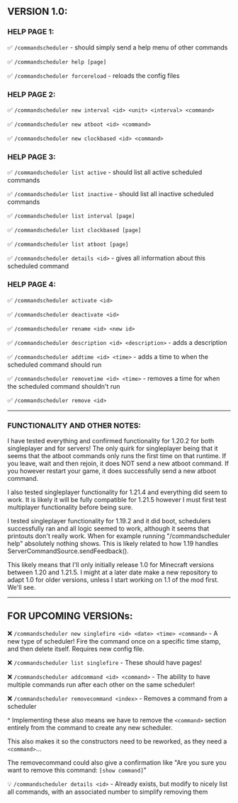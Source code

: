  
 ## VERSION 1.0:

 ### HELP PAGE 1:
 ✅ `/commandscheduler` - should simply send a help menu of other commands

 ✅ `/commandscheduler help [page]`

 ✅ `/commandscheduler forcereload` - reloads the config files
 
 ### HELP PAGE 2:

 ✅ `/commandscheduler new interval <id> <unit> <interval> <command>`

 ✅ `/commandscheduler new atboot <id> <command>`

 ✅ `/commandscheduler new clockbased <id> <command>`
 
 ### HELP PAGE 3:

 ✅ `/commandscheduler list active` - should list all active scheduled commands

 ✅ `/commandscheduler list inactive` - should list all inactive scheduled commands

 ✅ `/commandscheduler list interval [page]`

 ✅ `/commandscheduler list clockbased [page]`
 
 ✅ `/commandscheduler list atboot [page]`

 ✅ `/commandscheduler details <id>` - gives all information about this scheduled command

 ### HELP PAGE 4:

 ✅ `/commandscheduler activate <id>`

 ✅ `/commandscheduler deactivate <id>`

 ✅ `/commandscheduler rename <id> <new id>`

 ✅ `/commandscheduler description <id> <description>` - adds a description

 ✅ `/commandscheduler addtime <id> <time>` - adds a time to when the scheduled command should run

 ✅ `/commandscheduler removetime <id> <time>` - removes a time for when the scheduled command shouldn't run

 ✅ `/commandscheduler remove <id>`

-----
 
 ### FUNCTIONALITY AND OTHER NOTES:

 I have tested everything and confirmed functionality for 1.20.2 for both singleplayer and for servers! The only quirk for singleplayer being that it seems that the atboot commands only runs the first time on that runtime. If you leave, wait and then rejoin, it does NOT send a new atboot command. If you however restart your game, it does successfully send a new atboot command.

 I also tested singleplayer functionality for 1.21.4 and everything did seem to work. It is likely it will be fully compatible for 1.21.5 however I must first test multiplayer functionality before being sure.
 
 I tested singleplayer functionality for 1.19.2 and it did boot, schedulers successfully ran and all logic seemed to work, although it seems that printouts don't really work. When for example running "/commandscheduler help" absolutely nothing shows. This is likely related to how 1.19 handles ServerCommandSource.sendFeedback().

 This likely means that I'll only initially release 1.0 for Minecraft versions between 1.20 and 1.21.5. I might at a later date make a new repository to adapt 1.0 for older versions, unless I start working on 1.1 of the mod first. We'll see.

----

 ## FOR UPCOMING VERSIONs:

 ❌ `/commandscheduler new singlefire <id> <date> <time> <command>` - A new type of scheduler! Fire the command once on a specific time stamp, and then delete itself. Requires new config file.
 
 ❌ `/commandscheduler list singlefire` - These should have pages! 

 ❌ `/commandscheduler addcommand <id> <command>` - The ability to have multiple commands run after each other on the same scheduler!
 
 ❌ `/commandscheduler removecommand <index>` - Removes a command from a scheduler
    
  ^ Implementing these also means we have to remove the `<command>` section entirely from the command to create any new scheduler. 

  This also makes it so the constructors need to be reworked, as they need a `<command>`...

  The removecommand could also give a confirmation like "Are you sure you want to remove this command: `[show command]`"

 💡 `/commandscheduler details <id>` - Already exists, but modify to nicely list all commands, with an associated number to simplify removing them
